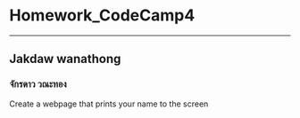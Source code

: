 # Homework_CodeCamp4 
--- 
## Jakdaw wanathong  
### จักรดาว วณะทอง  
Create a webpage that prints your name to the screen
